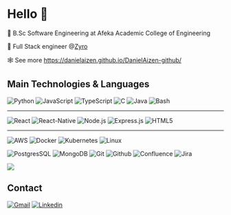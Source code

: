 # Hello 👋

📙 B.Sc Software Engineering at Afeka Academic College of Engineering

🏢 Full Stack engineer @<a href='https://thezyro.com/'>Zyro</a>

🕸️ See more https://danielaizen.github.io/DanielAizen-github/


## Main Technologies & Languages
![Python](https://img.shields.io/badge/-Python-000?&style=for-the-badge&logo=python)
![JavaScript](https://img.shields.io/badge/-Javascript-000?&style=for-the-badge&logo=javascript&logoColor=%23F7DF1E)
![TypeScript](https://img.shields.io/badge/-Typescript-000?&style=for-the-badge&logo=typescript)
![C](https://img.shields.io/badge/-C/C++-000?&style=for-the-badge&logo=c%2B%2B)
![Java](https://img.shields.io/badge/-Java-000?&style=for-the-badge&logo=java&logoColor=white)
![Bash](https://img.shields.io/badge/Shell_Script-121011?style=for-the-badge&logo=gnu-bash&logoColor=white)

---

![React](https://img.shields.io/badge/-React-000?logo=react&style=for-the-badge)
![React-Native](https://img.shields.io/badge/React_Native-20232A?style=for-the-badge&logo=react&logoColor=61DAFB)
![Node.js](https://img.shields.io/badge/-Node.js-000?logo=node.js&style=for-the-badge)
![Express.js](https://img.shields.io/badge/-Express.js-000?logo=express&style=for-the-badge)
![HTML5](https://img.shields.io/badge/-HTML5-000?logo=html5&style=for-the-badge)

---

![AWS](https://img.shields.io/badge/-AWS-000?&logo=Amazon-AWS&logoColor=F90&style=for-the-badge)
![Docker](https://img.shields.io/badge/-Docker-000?&logo=Docker&style=for-the-badge)
![Kubernetes](https://img.shields.io/badge/-Kubernetes-000?&logo=Kubernetes&style=for-the-badge)
![Linux](https://img.shields.io/badge/-Linux-000?&logo=Linux&style=for-the-badge)

![PostgresSQL](https://img.shields.io/badge/PostgreSQL-316192?style=for-the-badge&logo=postgresql&logoColor=white)
![MongoDB](https://img.shields.io/badge/-MongoDB-000?&logo=mongodb&style=for-the-badge)
![Git](https://img.shields.io/badge/-Git-000?&logo=git&style=for-the-badge)
![Github](https://img.shields.io/badge/-Github-000?&logo=github&style=for-the-badge)
![Confluence](https://img.shields.io/badge/-Confluence-000?&logo=confluence&style=for-the-badge)
![Jira](https://img.shields.io/badge/-Jira-000?&logo=jira&style=for-the-badge)


<img src="https://github-readme-stats.vercel.app/api/top-langs/?username=DanielAizen&theme=dark&layout=compact"/>

## Contact

[![Gmail](https://img.shields.io/badge/Gmail-D14836?style=for-the-badge&logo=gmail&logoColor=white)][gmail] [![Linkedin](https://img.shields.io/badge/linkedin-0077B5?&style=for-the-badge&logo=linkedin&logoColor=white)][linkedin] 

[gmail]: mailto:aiz.dani@gmail.com
[linkedin]: https://www.linkedin.com/in/daniel-aizenband-8117391b9/
